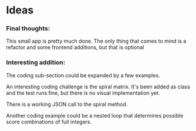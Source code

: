 # Ideas

### Final thoughts:

This small app is pretty much done. The only thing that comes to mind is a refactor and some frontend additions, but that is optional

### Interesting addition:

The coding sub-section could be expanded by a few examples.

An interesting coding challenge is the spiral matrix. It's been added as class and the test runs fine, but there is no visual implementation yet.

There is a working JSON call to the spiral method.

Another coding example could be a nested loop that determines possible score combinations of full integers.

